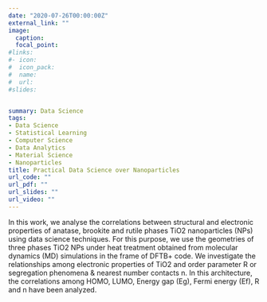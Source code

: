 ```yaml
---
date: "2020-07-26T00:00:00Z"
external_link: ""
image:
  caption: 
  focal_point: 
#links:
#- icon: 
#  icon_pack: 
#  name: 
#  url: 
#slides: 


summary: Data Science
tags:
- Data Science
- Statistical Learning
- Computer Science
- Data Analytics
- Material Science
- Nanoparticles
title: Practical Data Science over Nanoparticles
url_code: ""
url_pdf: ""
url_slides: ""
url_video: ""
---
```


In this work, we analyse the correlations between structural and electronic properties of anatase, brookite and rutile phases TiO2 nanoparticles (NPs) using data science techniques. For this purpose, we use the geometries of three phases TiO2 NPs under heat treatment obtained from molecular dynamics (MD) simulations in the frame of DFTB+ code. We investigate the relationships among electronic properties of TiO2 and order parameter R or segregation phenomena & nearest number contacts n. In this architecture, the correlations among HOMO, LUMO, Energy gap (Eg), Fermi energy (Ef), R and n have been analyzed. 
